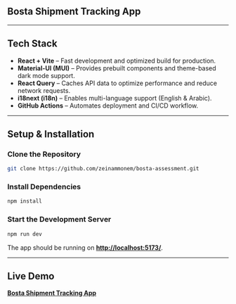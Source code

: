 ## Bosta Shipment Tracking App

---

## Tech Stack

- **React + Vite** – Fast development and optimized build for production.
- **Material-UI (MUI)** – Provides prebuilt components and theme-based dark mode support.
- **React Query** – Caches API data to optimize performance and reduce network requests.
- **i18next (i18n)** – Enables multi-language support (English & Arabic).
- **GitHub Actions** – Automates deployment and CI/CD workflow.

---

## Setup & Installation

### Clone the Repository

```sh
git clone https://github.com/zeinammonem/bosta-assessment.git
```

### Install Dependencies

```sh
npm install
```

### Start the Development Server

```sh
npm run dev
```

The app should be running on **[http://localhost:5173/](http://localhost:5173/)**.

---

## Live Demo

**[Bosta Shipment Tracking App](https://zeinammonem.github.io/bosta-clone)**

